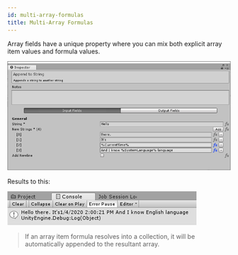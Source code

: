 ```yaml
---
id: multi-array-formulas
title: Multi-Array Formulas
---
```


Array fields have a unique property where you can mix both explicit array item values and formula values.

![](assets/formulas/multi-array-formula-example.png)

Results to this:

![](assets/formulas/multi-array-formula-printed-result.png)

> If an array item formula resolves into a collection, it will be automatically appended to the resultant array.
